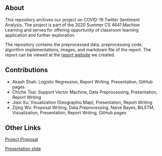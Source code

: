 ## About

This repository archives our project on COVID-19 Twitter Sentiment Analysis. The project is part of the 2020 Summer CS 4641 Machine Learning and serves for offering opportunity of classroom learning application and further exploration.

The repository contains the preprocessed data, preprocessing code, algorithm implementations, images, and markdown file of the report. The report can be viewed at the [report website](https://miles-zijingwu.github.io/COVID-19_Twitter_Sentiment_Analysis/) we created.

## Contributions

- Akash Shah: Logistic Regression, Report Writing, Presentation, GitHub pages
- Chiche Tsai: Support Vector Machine, Data Preprocessing, Presentation, Report Writing
- Jiaxi Xu: Visualization (Geographic Map), Presentation, Report Writing
- Zijing Wu: Proposal Writing, Data Preprocessing, Naive Bayes, BiLSTM, Visualization, Presentation, Report Writing, GitHub pages

## Other Links

[Project Proposal](https://www.overleaf.com/read/gxttcgvrnjmm)

[Presentation slide](https://docs.google.com/presentation/d/1ukBi3k4OzWWKA_J5qw5LF4meNF-45sVsmApjpwzLQD4/edit?usp=sharing) 




